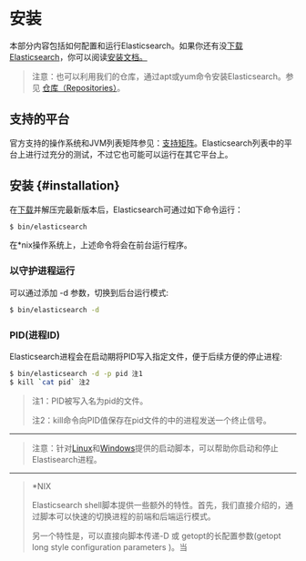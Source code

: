# 安装

本部分内容包括如何配置和运行Elasticsearch。如果你还有没[下载Elasticsearch](https://www.elastic.co/downloads)，你可以阅读[安装文档。](#installation)

> 注意：也可以利用我们的仓库，通过apt或yum命令安装Elasticsearch。参见 [仓库（Repositories）](/setup/repositories.md)。

## 支持的平台

官方支持的操作系统和JVM列表矩阵参见：[支持矩阵](https://www.elastic.co/support/matrix)。Elasticsearch列表中的平台上进行过充分的测试，不过它也可能可以运行在其它平台上。

## 安装 {#installation}

在[下载](https://www.elastic.co/downloads/elasticsearch)并解压完最新版本后，Elasticsearch可通过如下命令运行：

```bash
$ bin/elasticsearch
```

在\*nix操作系统上，上述命令将会在前台运行程序。

### 以守护进程运行

可以通过添加 -d 参数，切换到后台运行模式:

```bash
$ bin/elasticsearch -d
```

### PID\(进程ID\)

Elasticsearch进程会在启动期将PID写入指定文件，便于后续方便的停止进程:

```bash
$ bin/elasticsearch -d -p pid 注1
$ kill `cat pid` 注2
```

> 注1：PID被写入名为pid的文件。
> 
> 注2：kill命令向PID值保存在pid文件的中的进程发送一个终止信号。

---

> 注意：针对[Linux](/setup/running-as-a-service-on-linux.md)和[Windows](/setup/running-as-a-service-on-windows.md)提供的启动脚本，可以帮助你启动和停止Elastisearch进程。

---

> \*NIX
> 
> Elasticsearch shell脚本提供一些额外的特性。首先，我们直接介绍的，通过脚本可以快速的切换进程的前端和后端运行模式。
> 
> 另一个特性是，可以直接向脚本传递-D 或 getopt的长配置参数\(getopt long style configuration parameters \)。当

